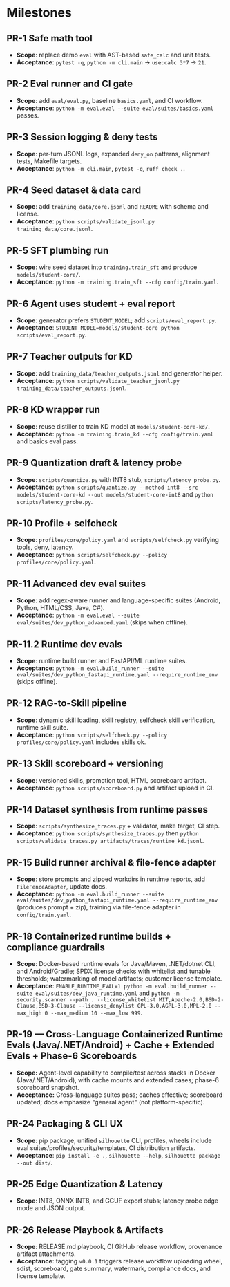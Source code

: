 # Milestones

## PR-1 Safe math tool
- **Scope**: replace demo `eval` with AST-based `safe_calc` and unit tests.
- **Acceptance**: `pytest -q`, `python -m cli.main` → `use:calc 3*7` → `21`.

## PR-2 Eval runner and CI gate
- **Scope**: add `eval/eval.py`, baseline `basics.yaml`, and CI workflow.
- **Acceptance**: `python -m eval.eval --suite eval/suites/basics.yaml` passes.

## PR-3 Session logging & deny tests
- **Scope**: per-turn JSONL logs, expanded `deny_on` patterns, alignment tests, Makefile targets.
- **Acceptance**: `python -m cli.main`, `pytest -q`, `ruff check .`.

## PR-4 Seed dataset & data card
- **Scope**: add `training_data/core.jsonl` and `README` with schema and license.
- **Acceptance**: `python scripts/validate_jsonl.py training_data/core.jsonl`.

## PR-5 SFT plumbing run
- **Scope**: wire seed dataset into `training.train_sft` and produce `models/student-core/`.
- **Acceptance**: `python -m training.train_sft --cfg config/train.yaml`.

## PR-6 Agent uses student + eval report
- **Scope**: generator prefers `STUDENT_MODEL`; add `scripts/eval_report.py`.
- **Acceptance**: `STUDENT_MODEL=models/student-core python scripts/eval_report.py`.

## PR-7 Teacher outputs for KD
- **Scope**: add `training_data/teacher_outputs.jsonl` and generator helper.
- **Acceptance**: `python scripts/validate_teacher_jsonl.py training_data/teacher_outputs.jsonl`.

## PR-8 KD wrapper run
- **Scope**: reuse distiller to train KD model at `models/student-core-kd/`.
- **Acceptance**: `python -m training.train_kd --cfg config/train.yaml` and basics eval pass.

## PR-9 Quantization draft & latency probe
- **Scope**: `scripts/quantize.py` with INT8 stub, `scripts/latency_probe.py`.
- **Acceptance**: `python scripts/quantize.py --method int8 --src models/student-core-kd --out models/student-core-int8` and `python scripts/latency_probe.py`.

## PR-10 Profile + selfcheck
- **Scope**: `profiles/core/policy.yaml` and `scripts/selfcheck.py` verifying tools, deny, latency.
- **Acceptance**: `python scripts/selfcheck.py --policy profiles/core/policy.yaml`.

## PR-11 Advanced dev eval suites
- **Scope**: add regex-aware runner and language-specific suites (Android, Python, HTML/CSS, Java, C#).
- **Acceptance**: `python -m eval.eval --suite eval/suites/dev_python_advanced.yaml` (skips when offline).

## PR-11.2 Runtime dev evals
- **Scope**: runtime build runner and FastAPI/ML runtime suites.
- **Acceptance**: `python -m eval.build_runner --suite eval/suites/dev_python_fastapi_runtime.yaml --require_runtime_env` (skips offline).

## PR-12 RAG-to-Skill pipeline
- **Scope**: dynamic skill loading, skill registry, selfcheck skill verification, runtime skill suite.
- **Acceptance**: `python scripts/selfcheck.py --policy profiles/core/policy.yaml` includes skills ok.

## PR-13 Skill scoreboard + versioning
- **Scope**: versioned skills, promotion tool, HTML scoreboard artifact.
- **Acceptance**: `python scripts/scoreboard.py` and artifact upload in CI.

## PR-14 Dataset synthesis from runtime passes
- **Scope**: `scripts/synthesize_traces.py` + validator, make target, CI step.
- **Acceptance**: `python scripts/synthesize_traces.py` then `python scripts/validate_traces.py artifacts/traces/runtime_kd.jsonl`.

## PR-15 Build runner archival & file-fence adapter
- **Scope**: store prompts and zipped workdirs in runtime reports, add `FileFenceAdapter`, update docs.
- **Acceptance**: `python -m eval.build_runner --suite eval/suites/dev_python_fastapi_runtime.yaml --require_runtime_env` (produces prompt + zip), training via file-fence adapter in `config/train.yaml`.

## PR-18 Containerized runtime builds + compliance guardrails
- **Scope**: Docker-based runtime evals for Java/Maven, .NET/dotnet CLI, and Android/Gradle; SPDX license checks with whitelist and tunable thresholds; watermarking of model artifacts; customer license template.
- **Acceptance**: `ENABLE_RUNTIME_EVAL=1 python -m eval.build_runner --suite eval/suites/dev_java_runtime.yaml` and `python -m security.scanner --path . --license_whitelist MIT,Apache-2.0,BSD-2-Clause,BSD-3-Clause --license_denylist GPL-3.0,AGPL-3.0,MPL-2.0 --max_high 0 --max_medium 10 --max_low 999`.

## PR-19 — Cross-Language Containerized Runtime Evals (Java/.NET/Android) + Cache + Extended Evals + Phase-6 Scoreboards
- **Scope:** Agent-level capability to compile/test across stacks in Docker (Java/.NET/Android), with cache mounts and extended cases; phase-6 scoreboard snapshot.
- **Acceptance:** Cross-language suites pass; caches effective; scoreboard updated; docs emphasize "general agent" (not platform-specific).

## PR-24 Packaging & CLI UX
- **Scope**: pip package, unified `silhouette` CLI, profiles, wheels include eval suites/profiles/security/templates, CI distribution artifacts.
- **Acceptance**: `pip install -e .`, `silhouette --help`, `silhouette package --out dist/`.

## PR-25 Edge Quantization & Latency
- **Scope**: INT8, ONNX INT8, and GGUF export stubs; latency probe edge mode and JSON output.

## PR-26 Release Playbook & Artifacts
- **Scope**: RELEASE.md playbook, CI GitHub release workflow, provenance artifact attachments.
- **Acceptance**: tagging `v0.0.1` triggers release workflow uploading wheel, sdist, scoreboard, gate summary, watermark, compliance docs, and license template.
